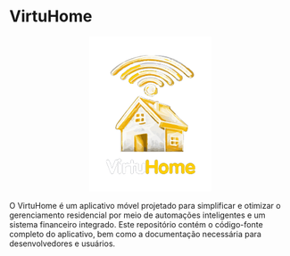 # VirtuHome
<div align="center">
  <img src="Logo.png">
</div>

O VirtuHome é um aplicativo móvel projetado para simplificar e otimizar o gerenciamento residencial por meio de automações inteligentes e um sistema financeiro integrado. Este repositório contém o código-fonte completo do aplicativo, bem como a documentação necessária para desenvolvedores e usuários.
